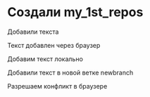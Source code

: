 ﻿# Создали my_1st_repos

Добавили текста

Текст добавлен через браузер

Добавим текст локально

Добавили текст в новой ветке newbranch

Разрешаем конфликт в браузере
